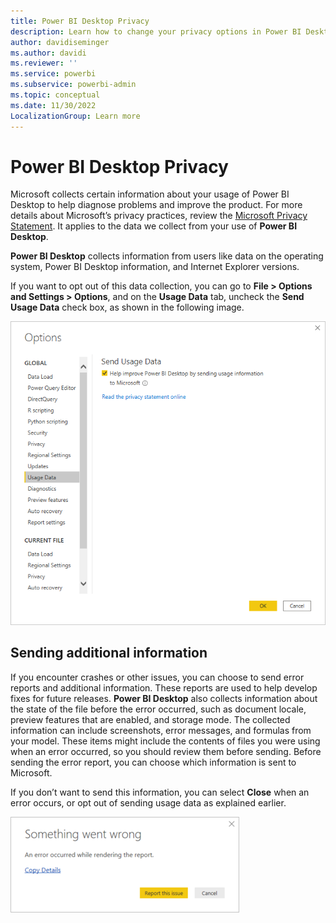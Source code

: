```yaml
---
title: Power BI Desktop Privacy
description: Learn how to change your privacy options in Power BI Desktop and send reports when errors occur during use.
author: davidiseminger
ms.author: davidi
ms.reviewer: ''
ms.service: powerbi
ms.subservice: powerbi-admin
ms.topic: conceptual
ms.date: 11/30/2022
LocalizationGroup: Learn more
---
```

# Power BI Desktop Privacy

Microsoft collects certain information about your usage of Power BI Desktop to help diagnose problems and improve the product. For more details about Microsoft’s privacy practices, review the [Microsoft Privacy Statement](https://privacy.microsoft.com/privacystatement). It applies to the data we collect from your use of **Power BI Desktop**.

**Power BI Desktop** collects information from users like data on the operating system, Power BI Desktop information, and Internet Explorer versions.

If you want to opt out of this data collection, you can go to **File > Options and Settings > Options**, and on the **Usage Data** tab, uncheck the **Send Usage Data** check box, as shown in the following image.

![Screenshot of the Options settings for Send Usage Data.](media/desktop-privacy/privacy_01.png)

## Sending additional information

If you encounter crashes or other issues, you can choose to send error reports and additional information. These reports are used to  help develop fixes for future releases. **Power BI Desktop** also collects information about the state of the file before the error occurred, such as document locale, preview features that are enabled, and storage mode. The collected information can include screenshots, error messages, and formulas from your model. These items might include the contents of files you were using when an error occurred, so you should review them before sending. Before sending the error report, you can choose which information is sent to Microsoft.  

If you don’t want to send this information, you can select **Close** when an error occurs, or opt out of sending usage data as explained earlier.

![Screenshot of the Crash dialog, opting to report the issue or close.](media/desktop-privacy/privacy_02.png)
